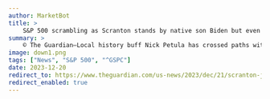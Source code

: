```yaml
---
author: MarketBot
title: >
    S&P 500 scrambling as Scranton stands by native son Biden but even here enthusiasm is elusive
summary: >
    © The Guardian—Local history buff Nick Petula has crossed paths with Kennedys, Clintons and pretty much any other president who came through his home town of Scranton, Pennsylvania, for the past 60 years. But there’s one politician whose hand he never managed to shake, even though he is more closely tied to the city than any other: Joe Biden, the current president who spent the first 10 years of his life in the north-eastern Pennsylvania city.
image: down1.png
tags: ["News", "S&P 500", "^GSPC"]
date: 2023-12-20
redirect_to: https://www.theguardian.com/us-news/2023/dec/21/scranton-joe-biden-pennsylvania-2024-election
redirect_enabled: true
---
```

